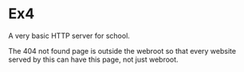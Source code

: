 # Ex4
A very basic HTTP server for school.

The 404 not found page is outside the webroot so that every website served by this can have this page, not just webroot.